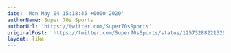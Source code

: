 ```yaml
---
date: 'Mon May 04 15:18:45 +0000 2020'
authorName: Super 70s Sports
authorUrl: 'https://twitter.com/Super70sSports'
originalPost: 'https://twitter.com/Super70sSports/status/1257328822132903936'
layout: like
---
```

